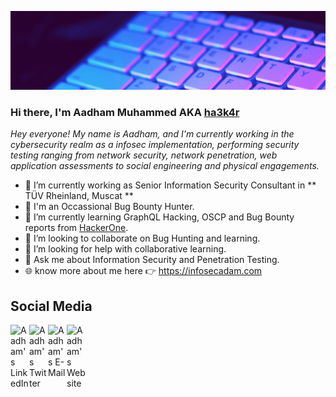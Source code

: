![img](Do%20Hacks%20to%20Secure.gif)

### Hi there, I'm Aadham Muhammed AKA [ha3k4r](https://twitter.com/ha3k4r)

*Hey everyone! My name is Aadham, and I'm currently working in the cybersecurity realm as a infosec implementation, performing security testing ranging from network security, network penetration, web application assessments to social engineering and physical engagements.*

- 🔭 I’m currently working as Senior Information Security Consultant in ** TÜV Rheinland, Muscat **
- 🐞 I'm an Occassional Bug Bounty Hunter.
- 📖 I’m currently learning GraphQL Hacking, OSCP and Bug Bounty reports from [HackerOne](https://hackerone.com).
- 👯 I’m looking to collaborate on Bug Hunting and learning.
- 🤔 I’m looking for help with collaborative learning.
- 💬 Ask me about Information Security and Penetration Testing.
- 🌐 know more about me here 👉 https://infosecadam.com

## Social Media
<a href="https://www.linkedin.com/in/aadham-muhammed/">
  <img align="left" alt="Aadham's LinkedIn" width="30px" src="https://img.icons8.com/color/linkedin.png"/>
</a>
<a href="https://twitter.com/ha3k4r" target="_blank">
  <img align="left" alt="Aadham's Twitter" width="30px" src="https://img.icons8.com/color/twitter.png"/>
</a>
<a href="mailto:aadham.m@outlook.com" target="_blank">
  <img align="left" alt="Aadham's E-Mail" width="30px" src="https://img.icons8.com/color/microsoft-outlook-2019--v2.png" />
</a>
<a href="https://infosecadam.com" target="_blank">
  <img align="left" alt="Aadham's Website" width="30px" src="https://img.icons8.com/color/web.png" />
</a>

<br>
